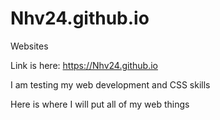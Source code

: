 # Nhv24.github.io
Websites

Link is here: https://Nhv24.github.io

I am testing my web development and CSS skills

Here is where I will put all of my web things
